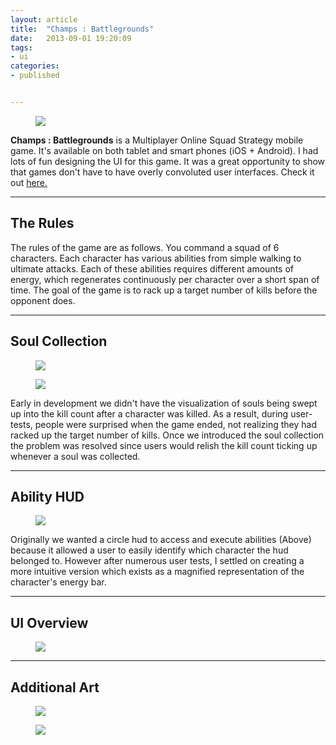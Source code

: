 ```yaml
---
layout: article
title:  "Champs : Battlegrounds"
date:   2013-09-01 19:20:09
tags:
- ui
categories:
- published


---
```


<figure>
<img src="{{edchao.github.io}}/assets/img_champs_cover.jpg" />
</figure>

<!--more-->

**Champs : Battlegrounds** is a Multiplayer Online Squad Strategy mobile game.  It's available on both tablet and smart phones (iOS + Android). I had lots of fun designing the UI for this game.  It was a great opportunity to show that games don't have to have overly convoluted user interfaces.  Check it out <a href="http://champsgame.com">here.</a>

---

## The Rules

The rules of the game are as follows.  You command a squad of 6 characters.  Each character has various abilities from simple walking to ultimate attacks.  Each of these abilities requires different amounts of energy, which regenerates continuously per character over a short span of time.  The goal of the game is to rack up a target number of kills before the opponent does.

---

## Soul Collection


<figure>
<img src="{{edchao.github.io}}/assets/img_champs.jpg" />
</figure>

<figure>
<img src="{{edchao.github.io}}/assets/img_champs_killcount.jpg" />
</figure>


Early in development we didn't have the visualization of souls being swept up into the kill count after a character was killed. As a result, during user-tests, people were surprised when the game ended, not realizing they had racked up the target number of kills.  Once we introduced the soul collection the problem was resolved since users would relish the kill count ticking up whenever a soul was collected.

---

## Ability HUD

<figure>
<img src="{{edchao.github.io}}/assets/img_hud_change.jpg" />
</figure>

Originally we wanted a circle hud to access and execute abilities (Above) because it allowed a user to easily identify which character the hud belonged to.  However after numerous user tests, I settled on creating a more intuitive version which exists as a magnified representation of the character's energy bar.  

---

## UI Overview

<figure>
<img src="{{edchao.github.io}}/assets/img_champs_ui.jpg" />
</figure>

---

## Additional Art

<figure>
<img src="{{edchao.github.io}}/assets/img_champs_badges.jpg" />
</figure>

<figure>
<img src="{{edchao.github.io}}/assets/img_champs_tourn.jpg" />
</figure>
